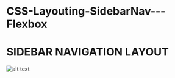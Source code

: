 # CSS-Layouting-SidebarNav---Flexbox
# SIDEBAR NAVIGATION LAYOUT
![alt text](https://github.com/dappsh/CSS-Layouting-SidebarNav-And-Flexbox/blob/master/Sidebar-Navigation-Layouting.png)
